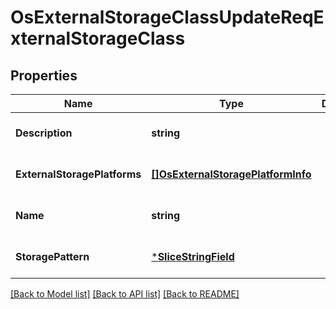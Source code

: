 # OsExternalStorageClassUpdateReqExternalStorageClass

## Properties
Name | Type | Description | Notes
------------ | ------------- | ------------- | -------------
**Description** | **string** |  | [optional] [default to null]
**ExternalStoragePlatforms** | [**[]OsExternalStoragePlatformInfo**](OSExternalStoragePlatformInfo.md) |  | [optional] [default to null]
**Name** | **string** |  | [optional] [default to null]
**StoragePattern** | [***SliceStringField**](SliceStringField.md) |  | [optional] [default to null]

[[Back to Model list]](../README.md#documentation-for-models) [[Back to API list]](../README.md#documentation-for-api-endpoints) [[Back to README]](../README.md)



